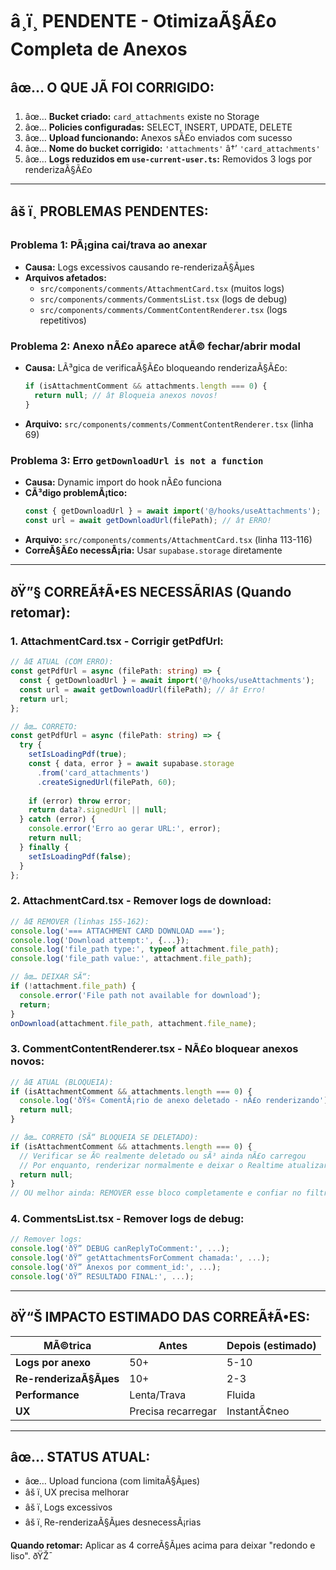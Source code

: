﻿# â¸ï¸ PENDENTE - OtimizaÃ§Ã£o Completa de Anexos

## âœ… O QUE JÃ FOI CORRIGIDO:

1. âœ… **Bucket criado:** `card_attachments` existe no Storage
2. âœ… **Policies configuradas:** SELECT, INSERT, UPDATE, DELETE
3. âœ… **Upload funcionando:** Anexos sÃ£o enviados com sucesso
4. âœ… **Nome do bucket corrigido:** `'attachments'` â†’ `'card_attachments'`
5. âœ… **Logs reduzidos em `use-current-user.ts`:** Removidos 3 logs por renderizaÃ§Ã£o

---

## âš ï¸ PROBLEMAS PENDENTES:

### **Problema 1: PÃ¡gina cai/trava ao anexar**
- **Causa:** Logs excessivos causando re-renderizaÃ§Ãµes
- **Arquivos afetados:**
  - `src/components/comments/AttachmentCard.tsx` (muitos logs)
  - `src/components/comments/CommentsList.tsx` (logs de debug)
  - `src/components/comments/CommentContentRenderer.tsx` (logs repetitivos)

### **Problema 2: Anexo nÃ£o aparece atÃ© fechar/abrir modal**
- **Causa:** LÃ³gica de verificaÃ§Ã£o bloqueando renderizaÃ§Ã£o:
  ```typescript
  if (isAttachmentComment && attachments.length === 0) {
    return null; // â† Bloqueia anexos novos!
  }
  ```
- **Arquivo:** `src/components/comments/CommentContentRenderer.tsx` (linha 69)

### **Problema 3: Erro `getDownloadUrl is not a function`**
- **Causa:** Dynamic import do hook nÃ£o funciona
- **CÃ³digo problemÃ¡tico:**
  ```typescript
  const { getDownloadUrl } = await import('@/hooks/useAttachments');
  const url = await getDownloadUrl(filePath); // â† ERRO!
  ```
- **Arquivo:** `src/components/comments/AttachmentCard.tsx` (linha 113-116)
- **CorreÃ§Ã£o necessÃ¡ria:** Usar `supabase.storage` diretamente

---

## ðŸ”§ CORREÃ‡Ã•ES NECESSÃRIAS (Quando retomar):

### **1. AttachmentCard.tsx - Corrigir getPdfUrl:**

```typescript
// âŒ ATUAL (COM ERRO):
const getPdfUrl = async (filePath: string) => {
  const { getDownloadUrl } = await import('@/hooks/useAttachments');
  const url = await getDownloadUrl(filePath); // â† Erro!
  return url;
};

// âœ… CORRETO:
const getPdfUrl = async (filePath: string) => {
  try {
    setIsLoadingPdf(true);
    const { data, error } = await supabase.storage
      .from('card_attachments')
      .createSignedUrl(filePath, 60);
    
    if (error) throw error;
    return data?.signedUrl || null;
  } catch (error) {
    console.error('Erro ao gerar URL:', error);
    return null;
  } finally {
    setIsLoadingPdf(false);
  }
};
```

### **2. AttachmentCard.tsx - Remover logs de download:**

```typescript
// âŒ REMOVER (linhas 155-162):
console.log('=== ATTACHMENT CARD DOWNLOAD ===');
console.log('Download attempt:', {...});
console.log('file_path type:', typeof attachment.file_path);
console.log('file_path value:', attachment.file_path);

// âœ… DEIXAR SÃ“:
if (!attachment.file_path) {
  console.error('File path not available for download');
  return;
}
onDownload(attachment.file_path, attachment.file_name);
```

### **3. CommentContentRenderer.tsx - NÃ£o bloquear anexos novos:**

```typescript
// âŒ ATUAL (BLOQUEIA):
if (isAttachmentComment && attachments.length === 0) {
  console.log('ðŸš« ComentÃ¡rio de anexo deletado - nÃ£o renderizando');
  return null;
}

// âœ… CORRETO (SÃ“ BLOQUEIA SE DELETADO):
if (isAttachmentComment && attachments.length === 0) {
  // Verificar se Ã© realmente deletado ou sÃ³ ainda nÃ£o carregou
  // Por enquanto, renderizar normalmente e deixar o Realtime atualizar
  return null;
}
// OU melhor ainda: REMOVER esse bloco completamente e confiar no filtro do loadAttachments
```

### **4. CommentsList.tsx - Remover logs de debug:**

```typescript
// Remover logs:
console.log('ðŸ” DEBUG canReplyToComment:', ...);
console.log('ðŸ” getAttachmentsForComment chamada:', ...);
console.log('ðŸ” Anexos por comment_id:', ...);
console.log('ðŸ” RESULTADO FINAL:', ...);
```

---

## ðŸ“Š IMPACTO ESTIMADO DAS CORREÃ‡Ã•ES:

| MÃ©trica | Antes | Depois (estimado) |
|---------|-------|-------------------|
| **Logs por anexo** | 50+ | 5-10 |
| **Re-renderizaÃ§Ãµes** | 10+ | 2-3 |
| **Performance** | Lenta/Trava | Fluida |
| **UX** | Precisa recarregar | InstantÃ¢neo |

---

## âœ… STATUS ATUAL:

- âœ… Upload funciona (com limitaÃ§Ãµes)
- âš ï¸ UX precisa melhorar
- âš ï¸ Logs excessivos
- âš ï¸ Re-renderizaÃ§Ãµes desnecessÃ¡rias

**Quando retomar:** Aplicar as 4 correÃ§Ãµes acima para deixar "redondo e liso". ðŸŽ¯

